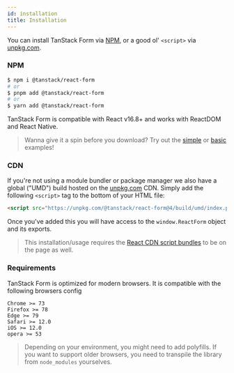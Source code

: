 ```yaml
---
id: installation
title: Installation
---
```


You can install TanStack Form via [NPM](https://npmjs.com),
or a good ol' `<script>` via
[unpkg.com](https://unpkg.com).

### NPM

```bash
$ npm i @tanstack/react-form
# or
$ pnpm add @tanstack/react-form
# or
$ yarn add @tanstack/react-form
```

TanStack Form is compatible with React v16.8+ and works with ReactDOM and React Native.

> Wanna give it a spin before you download? Try out the [simple](/form/v1/docs/examples/react/simple) or [basic](/form/v1/docs/examples/react/basic) examples!

### CDN

If you're not using a module bundler or package manager we also have a global ("UMD") build hosted on the [unpkg.com](https://unpkg.com) CDN. Simply add the following `<script>` tag to the bottom of your HTML file:

```html
<script src="https://unpkg.com/@tanstack/react-form@4/build/umd/index.production.js"></script>
```

Once you've added this you will have access to the `window.ReactForm` object and its exports.

> This installation/usage requires the [React CDN script bundles](https://reactjs.org/docs/cdn-links.html) to be on the page as well.

### Requirements

TanStack Form is optimized for modern browsers. It is compatible with the following browsers config

```
Chrome >= 73
Firefox >= 78
Edge >= 79
Safari >= 12.0
iOS >= 12.0
opera >= 53
```

> Depending on your environment, you might need to add polyfills. If you want to support older browsers, you need to transpile the library from `node_modules` yourselves.

